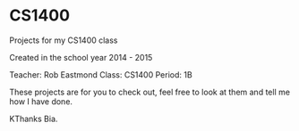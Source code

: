 # CS1400
Projects for my CS1400 class

Created in the school year 2014 - 2015

Teacher: Rob Eastmond
Class: CS1400
Period: 1B

These projects are for you to check out, feel free to look at them and tell me how I have done.

KThanks Bia.
